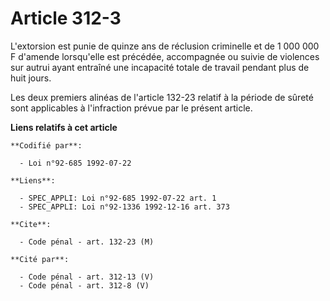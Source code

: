 # Article 312-3

L'extorsion est punie de quinze ans de réclusion criminelle et de 1 000 000 F d'amende lorsqu'elle est précédée, accompagnée
ou suivie de violences sur autrui ayant entraîné une incapacité totale de travail pendant plus de huit jours.

Les deux premiers alinéas de l'article 132-23 relatif à la période de sûreté sont applicables à l'infraction prévue par le
présent article.

**Liens relatifs à cet article**

	**Codifié par**:

	  - Loi n°92-685 1992-07-22

	**Liens**:

	  - SPEC_APPLI: Loi n°92-685 1992-07-22 art. 1
	  - SPEC_APPLI: Loi n°92-1336 1992-12-16 art. 373

	**Cite**:

	  - Code pénal - art. 132-23 (M)

	**Cité par**:

	  - Code pénal - art. 312-13 (V)
	  - Code pénal - art. 312-8 (V)
